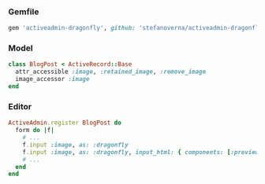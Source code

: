 ### Gemfile

```ruby
gem 'activeadmin-dragonfly', github: 'stefanoverna/activeadmin-dragonfly'
```

### Model

```ruby
class BlogPost < ActiveRecord::Base
  attr_accessible :image, :retained_image, :remove_image
  image_accessor :image
end
```

### Editor

```ruby
ActiveAdmin.register BlogPost do
  form do |f|
    # ...
    f.input :image, as: :dragonfly
    f.input :image, as: :dragonfly, input_html: { components: [:preview, :upload, :url, :remove ] }
    # ...
  end
end
```
